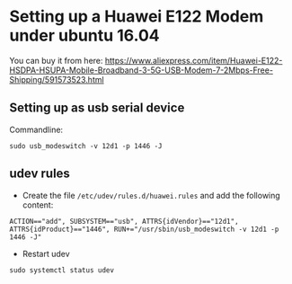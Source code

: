 # Setting up a Huawei E122 Modem under ubuntu 16.04
You can buy it from here: https://www.aliexpress.com/item/Huawei-E122-HSDPA-HSUPA-Mobile-Broadband-3-5G-USB-Modem-7-2Mbps-Free-Shipping/591573523.html

## Setting up as usb serial device

Commandline:
```
sudo usb_modeswitch -v 12d1 -p 1446 -J
```

## udev rules
- Create the file `/etc/udev/rules.d/huawei.rules` and add the following content:
```
ACTION=="add", SUBSYSTEM=="usb", ATTRS{idVendor}=="12d1", ATTRS{idProduct}=="1446", RUN+="/usr/sbin/usb_modeswitch -v 12d1 -p 1446 -J"
```
- Restart udev
```
sudo systemctl status udev
```
